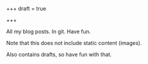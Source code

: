 +++
draft = true

+++

All my blog posts.  In git.  Have fun.

Note that this does not include static content (images).

Also contains drafts, so have fun with that.

